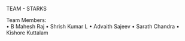 TEAM - STARKS

Team Members:                                                                                                                            
•	B Mahesh Raj
•	Shrish Kumar L
•	Advaith Sajeev
•	Sarath Chandra
•	Kishore Kuttalam

